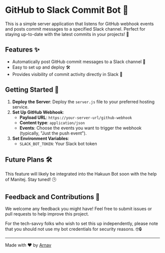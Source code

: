 # GitHub to Slack Commit Bot 🚀

This is a simple server application that listens for GitHub webhook events and posts commit messages to a specified Slack channel. Perfect for staying up-to-date with the latest commits in your projects! 🎉

## Features ✨

- Automatically post GitHub commit messages to a Slack channel 📡
- Easy to set up and deploy 🛠️
- Provides visibility of commit activity directly in Slack 👀

## Getting Started 🏁

1. **Deploy the Server**: Deploy the `server.js` file to your preferred hosting service.
2. **Set Up GitHub Webhook**:
   - **Payload URL**: `https://your-server-url/github-webhook`
   - **Content type**: `application/json`
   - **Events**: Choose the events you want to trigger the webhook (typically, "Just the push event").
3. **Set Environment Variables**:
   - `SLACK_BOT_TOKEN`: Your Slack bot token

## Future Plans 🛠️

This feature will likely be integrated into the Hakuun Bot soon with the help of Manitej. Stay tuned! 🕒

## Feedback and Contributions 📝

We welcome any feedback you might have! Feel free to submit issues or pull requests to help improve this project. 

For the tech-savvy folks who wish to set this up independently, please note that you should not use my bot credentials for security reasons. 🤓🔒

---

Made with ❤️ by [Arnav](https://github.com/arnavravinder)
